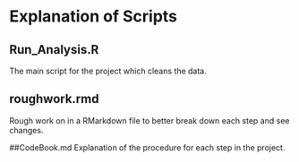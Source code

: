 # Explanation of Scripts
## Run_Analysis.R
The main script for the project which cleans the data.

## roughwork.rmd
Rough work on in a RMarkdown file to better break down each step and see changes.

##CodeBook.md
Explanation of the procedure for each step in the project.